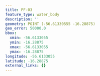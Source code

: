 ```yaml
---
title: PF-03
feature_type: water_body
description: ''
geometry: POINT (-56.61330555 -16.28875)
geo_error: 50000.0
bbox:
  xmin: -56.6133055
  ymin: -16.28875
  xmax: -56.6133055
  ymax: -16.28875
longitude: -56.6133055
latitude: -16.28875
external_links: {}
---
```

